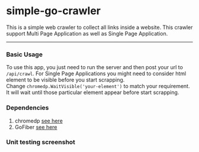 # simple-go-crawler
This is a simple web crawler to collect all links inside a website. This crawler support Multi Page Application as well as Single Page Application.

---
### Basic Usage
To use this app, you just need to run the server and then post your url to `/api/crawl`. For Single Page Applications you might need to consider html element to be visible before you start scrapping. <br>
Change `chromedp.WaitVisible('your-element')` to match your requirement. It will wait until those particular element appear before start scrapping.

### Dependencies
1. chromedp [see here](https://github.com/chromedp/chromedp)
2. GoFiber [see here](https://github.com/gofiber/fiber)

### Unit testing screenshot
